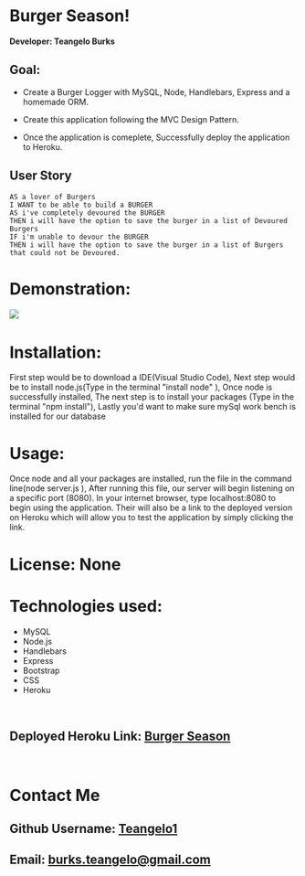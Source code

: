 # Burger Season!

**Developer: Teangelo Burks**
&nbsp;


## Goal: 
- Create a Burger Logger with MySQL, Node, Handlebars, Express and a homemade ORM.

- Create this application following the MVC Design Pattern.

- Once the application is comeplete, Successfully deploy the application to Heroku.

## User Story

```
AS a lover of Burgers
I WANT to be able to build a BURGER
AS i've completely devoured the BURGER
THEN i will have the option to save the burger in a list of Devoured Burgers
IF i'm unable to devour the BURGER
THEN i will have the option to save the burger in a list of Burgers that could not be Devoured.
```


# Demonstration: 

![](public/assets/images/BurgerSeasonimage.png)
&nbsp;

# Installation:
First step would be to download a IDE(Visual Studio Code), Next step would be to install node.js(Type in the terminal "install node" ), Once node is successfully installed, The next step is to install your packages (Type in the terminal "npm install"), Lastly you'd want to make sure mySql work bench is installed for our database
&nbsp;

# Usage:

Once node and all your packages are installed, run the file in the command line(node server.js ), After running this file, our server will begin listening on a specific port (8080). In your internet browser, type localhost:8080 to begin using the application. Their will also be a link to the deployed version on Heroku which will allow you to test the application by simply clicking the link.
&nbsp;

# License: None


# Technologies used:

* MySQL
* Node.js
* Handlebars
* Express
* Bootstrap
* CSS
* Heroku

&nbsp;

## Deployed Heroku Link: [Burger Season](https://rocky-cove-17560.herokuapp.com)
&nbsp;


# Contact Me
## Github Username: [Teangelo1](https://github.com/Teangelo1)
## Email: burks.teangelo@gmail.com
